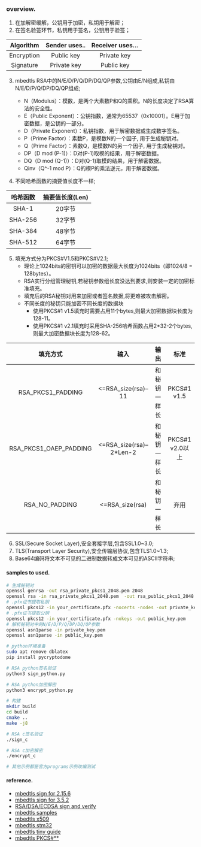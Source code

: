### overview.

1. 在加解密缓解，公钥用于加密，私钥用于解密；
2. 在签名验签环节，私钥用于签名，公钥用于验签；

|Algorithm|Sender uses..|Receiver uses…|
|:--:|:--:|:--:|
|Encryption|Public key|Private key|
|Signature|Private key|Public key|

3. mbedtls RSA中的N/E/D/P/Q/DP/DQ/QP参数,公钥由E/N组成,私钥由N/E/D/P/Q/DP/DQ/QP组成;
    - N（Modulus）：模数，是两个大素数P和Q的乘积。N的长度决定了RSA算法的安全性。
    - E（Public Exponent）：公钥指数，通常为65537（0x10001）。E用于加密数据，是公钥的一部分。
    - D（Private Exponent）：私钥指数，用于解密数据或生成数字签名。
    - P（Prime Factor）：素数P，是模数N的一个因子, 用于生成秘钥对。
    - Q（Prime Factor）：素数Q，是模数N的另一个因子, 用于生成秘钥对。
    - DP（D mod (P-1)）：D对(P-1)取模的结果，用于解密数据。
    - DQ（D mod (Q-1)）：D对(Q-1)取模的结果，用于解密数据。
    - Qinv（Q^-1 mod P）：Q的模P的乘法逆元，用于解密数据。

4. 不同哈希函数的摘要值长度不一样;

|哈希函数|摘要值长度(Len)|
|:--:|:--:|
|SHA-1 | 20字节 |
|SHA-256 | 32字节 |
|SHA-384 | 48字节 |
|SHA-512 | 64字节 |

5. 填充方式分为PKCS#V1.5和PKCS#V2.1;
    - 理论上1024bits的密钥可以加密的数据最大长度为1024bits（即1024/8 = 128bytes）。
    - RSA实行分组管理秘钥,若秘钥参数组长度没达到要求,则安装一定的加密标准填充。
    - 填充后的RSA秘钥对用来加密或者签名数据,将更难被攻击解密。
    - 不同长度的秘钥只能加密不同长度的数据块
        - 使用PKCS#1 v1.5填充时需要占用11个bytes,则最大加密数据块长度为128-11。
        - 使用PKCS#1 v2.1填充时采用SHA-256哈希函数占用2*32-2个bytes,则最大加密数据块长度为128-62。

|填充方式|输入|输出|标准|
|:--:|:--:|:--:|:--:|
|RSA_PKCS1_PADDING | <=RSA_size(rsa)–11 | 和秘钥一样长 | PKCS#1 v1.5  |
|RSA_PKCS1_OAEP_PADDING | <=RSA_size(rsa)–2*Len-2 | 和秘钥一样长 | PKCS#1 v2.0以上 |
|RSA_NO_PADDING | <=RSA_size(rsa)  | 和秘钥一样长 | 弃用 |

6. SSL(Secure Socket Layer),安全套接字层,包含SSL1.0~3.0;
7. TLS(Transport Layer Security),安全传输层协议,包含TLS1.0~1.3;
8. Base64编码将文本不可见的二进制数据转成文本可见的ASCII字符串;
    
#### samples to used.

```sh
# 生成秘钥对
openssl genrsa -out rsa_private_pkcs1_2048.pem 2048
openssl rsa -in rsa_private_pkcs1_2048.pem  -out rsa_public_pkcs1_2048.pem -pubout -RSAPublicKey_out
# .pfx证书提取私钥
openssl pkcs12 -in your_certificate.pfx -nocerts -nodes -out private_key.pem
# .pfx证书提取公钥
openssl pkcs12 -in your_certificate.pfx -nokeys -out public_key.pem
# 解析秘钥对中的N/E/D/P/Q/DP/DQ/QP参数
openssl asn1parse -in private_key.pem
openssl asn1parse -in public_key.pem

# python环境准备
sudo apt remove dblatex
pip install pycryptodome

# RSA python签名验证
python3 sign_python.py

# RSA python加密解密
python3 encrypt_python.py

# 构建
mkdir build
cd build
cmake ..
make -j8

# RSA c签名验证
./sign_c

# RSA c加密解密
./encrypt_c

# 其他示例都是官方programs示例改编测试
```

#### reference.

- [mbedtls sign for 2.15.6](https://blog.csdn.net/anjiyufei/article/details/135355292)
- [mbedtls sign for 3.5.2](https://blog.csdn.net/mickey2007/article/details/143663298)
- [RSA/DSA/ECDSA sign and verify](https://www.codeleading.com/article/41492545289/)
- [mbedtls samples](https://github.com/iotwuxi/iot_security.git)
- [mbedtls x509](https://blog.51cto.com/u_13640625/4905282)
- [mbedtls stm32](https://blog.csdn.net/duapple/article/details/127928082)
- [mbedtls tiny guide](https://github.com/Mbed-TLS/mbedtls/tree/development/configs)
- [mbedtls PKCS#**](https://www.cnblogs.com/SevensNight/p/18766180)